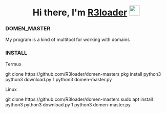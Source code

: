 

<h1 align="center">Hi there, I'm <a href="https://github.com/R3loader" target="_blank">R3loader</a> 
<img src="https://github.com/blackcater/blackcater/raw/main/images/Hi.gif" height="32"/></h1>


<h3>
  DOMEN_MASTER
</h3>

My program is a kind of multitool for working with domains

<h3>
  INSTALL
</h3>
Termux
<p>
  git clone https://github.com/R3loader/domen-masters
  pkg install python3
  python3 download.py
  1
  python3 domen-master.py
</p>
Linux
<p>
  git clone https://github.com/R3loader/domen-masters
  sudo apt install python3
  python3 download.py
  1
  python3 domen-master.py
</p>

